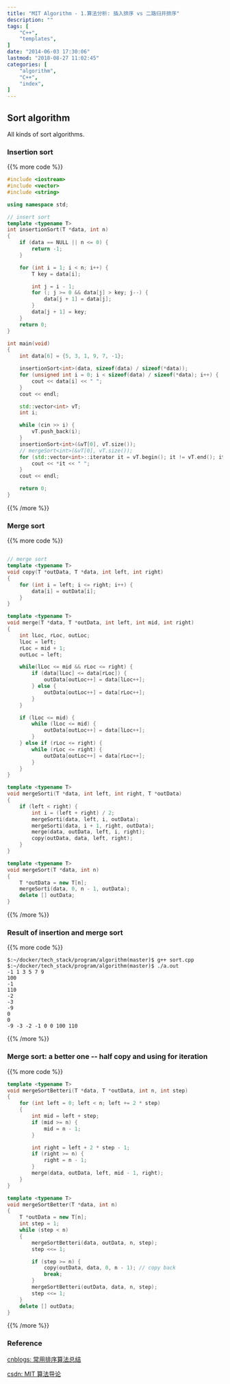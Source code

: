 ```yaml
---
title: "MIT Algorithm - 1.算法分析: 插入排序 vs 二路归并排序"
description: ""
tags: [
    "C++",
    "templates",
]
date: "2014-06-03 17:30:06"
lastmod: "2018-08-27 11:02:45"
categories: [
    "algorithm",
    "C++",
    "index",
]
---
```


## Sort algorithm

All kinds of sort algorithms.


### Insertion sort

{{% more code %}}
```c++
#include <iostream>
#include <vector>
#include <string>

using namespace std;

// insert sort
template <typename T>
int insertionSort(T *data, int n)
{
	if (data == NULL || n <= 0) {
		return -1;
	}

	for (int i = 1; i < n; i++) {
		T key = data[i];

		int j = i - 1;
		for (; j >= 0 && data[j] > key; j--) {
			data[j + 1] = data[j];
		}
		data[j + 1] = key;
	}
	return 0;
}

int main(void)
{
	int data[6] = {5, 3, 1, 9, 7, -1};

	insertionSort<int>(data, sizeof(data) / sizeof(*data));
	for (unsigned int i = 0; i < sizeof(data) / sizeof(*data); i++) {
		cout << data[i] << " ";
	}
	cout << endl;

	std::vector<int> vT;
	int i;

	while (cin >> i) {
		vT.push_back(i);
	}
	insertionSort<int>(&vT[0], vT.size());
	// mergeSort<int>(&vT[0], vT.size());
	for (std::vector<int>::iterator it = vT.begin(); it != vT.end(); it++) {
		cout << *it << " ";
	}
	cout << endl;

	return 0;
}

```
{{% /more %}}

### Merge sort

{{% more code %}}
```c++

// merge sort
template <typename T>
void copy(T *outData, T *data, int left, int right)
{
	for (int i = left; i <= right; i++) {
		data[i] = outData[i];
	}
}

template <typename T>
void merge(T *data, T *outData, int left, int mid, int right)
{
	int lLoc, rLoc, outLoc;
	lLoc = left;
	rLoc = mid + 1;
	outLoc = left;

	while(lLoc <= mid && rLoc <= right) {
		if (data[lLoc] <= data[rLoc]) {
			outData[outLoc++] = data[lLoc++];
		} else {
			outData[outLoc++] = data[rLoc++];
		}
	}

	if (lLoc <= mid) {
		while (lLoc <= mid) {
			outData[outLoc++] = data[lLoc++];
		}
	} else if (rLoc <= right) {
		while (rLoc <= right) {
			outData[outLoc++] = data[rLoc++];
		}
	}
}

template <typename T>
void mergeSorti(T *data, int left, int right, T *outData)
{
	if (left < right) {
		int i = (left + right) / 2;
		mergeSorti(data, left, i, outData);
		mergeSorti(data, i + 1, right, outData);
		merge(data, outData, left, i, right);
		copy(outData, data, left, right);
	}
}

template <typename T>
void mergeSort(T *data, int n)
{
	T *outData = new T[n];
	mergeSorti(data, 0, n - 1, outData);
	delete [] outData;
}
```
{{% /more %}}


### Result of insertion and merge sort

{{% more code %}}
```shell
$:~/docker/tech_stack/program/algorithm(master)$ g++ sort.cpp
$:~/docker/tech_stack/program/algorithm(master)$ ./a.out
-1 1 3 5 7 9
100
-1
110
-2
-3
-9
0
0
-9 -3 -2 -1 0 0 100 110

```
{{% /more %}}

### Merge sort: a better one -- half copy and using for iteration

{{% more code %}}
```C++
template <typename T>
void mergeSortBetteri(T *data, T *outData, int n, int step)
{
	for (int left = 0; left < n; left += 2 * step)
	{
		int mid = left + step;
		if (mid >= n) {
			mid = n - 1;
		}

		int right = left + 2 * step - 1;
		if (right >= n) {
			right = n - 1;
		}
		merge(data, outData, left, mid - 1, right);
	}
}

template <typename T>
void mergeSortBetter(T *data, int n)
{
	T *outData = new T[n];
	int step = 1;
	while (step < n)
	{
		mergeSortBetteri(data, outData, n, step);
		step <<= 1;

		if (step >= n) {
			copy(outData, data, 0, n - 1); // copy back
			break;
		}
		mergeSortBetteri(outData, data, n, step);
		step <<= 1;
	}
	delete [] outData;
}
```
{{% /more %}}


### Reference

[cnblogs: 常用排序算法总结](https://www.cnblogs.com/eniac12/p/5329396.html)<br/>

[csdn: MIT 算法导论](https://blog.csdn.net/loveprogram_1/article/details/28596195)<br/>

[]()<br/>

[]()<br/>

[]()<br/>
